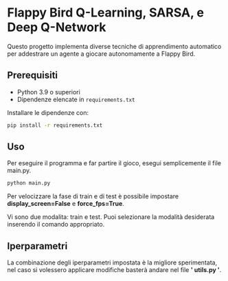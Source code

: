 # Flappy Bird Q-Learning, SARSA, e Deep Q-Network

Questo progetto implementa diverse tecniche di apprendimento automatico per addestrare un agente a giocare autonomamente a Flappy Bird.

## Prerequisiti

- Python 3.9 o superiori
- Dipendenze elencate in `requirements.txt`

Installare le dipendenze con:

```bash
pip install -r requirements.txt
```
## Uso

Per eseguire il programma e far partire il gioco, esegui semplicemente il file main.py.
```bash
python main.py
```
Per velocizzare la fase di train e di test è possibile impostare **display_screen=False** e
**force_fps=True**.

Vi sono due modalita: train e test. Puoi selezionare la modalità desiderata inserendo il comando appropriato.

## Iperparametri
La combinazione degli iperparametri impostata è la migliore sperimentata, nel caso si volessero applicare modifiche basterà andare nel file **' utils.py '**.
